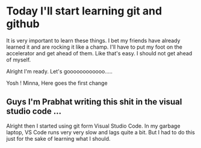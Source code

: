 # Today I'll start learning git and github

It is very important to learn these things. I bet my friends have already learned it and are rocking it like a champ.
I'll have to put my foot on the accelerator and get ahead of them. Like that's easy. I should not get ahead of myself. 

Alright I'm ready. Let's goooooooooooo.....

Yosh ! Minna, Here goes the first change

## Guys I'm Prabhat writing this shit in the visual studio code ...

Alright then I started using git form Visual Studio Code. In my garbage laptop, VS Code runs very very slow and lags quite a bit. But I had to do this just for the sake of learning what I should.